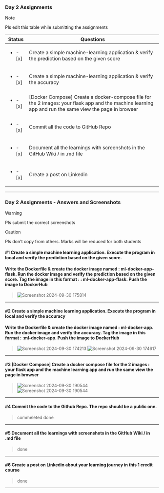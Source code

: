 ### Day 2 Assignments

> [!NOTE]
> Pls edit this table while submitting the assignments

| Status         | Questions     | 
|----------------|---------------|
| <ul><li>- [x] </li></ul> | Create a simple machine-learning application & verify the prediction based on the given score |
| <ul><li>- [x] </li></ul> | Create a simple machine-learning application & verify the accuracy |
| <ul><li>- [x] </li></ul> | [Docker Compose] Create a docker-compose file for the 2 images: your flask app and the machine learning app and run the same view the page in browser |
| <ul><li>- [x] </li></ul> | Commit all the code to GitHub Repo |
| <ul><li>- [x] </li></ul> | Document all the learnings with screenshots in the GitHub Wiki / in .md file |
| <ul><li>- [x] </li></ul> | Create a post on Linkedin  |

***

### Day 2 Assignments - Answers and Screenshots

> [!WARNING]
> Pls submit the correct screenshots

> [!CAUTION]
> Pls don't copy from others. Marks will be reduced for both students

#### #1 Create a simple machine learning application. Execute the program in local and verify the prediction based on the given score. 
#### Write the Dockerfile & create the docker image named : ml-docker-app-flask. Run the docker image and verify the prediction based on the given score. Tag the image in this format : <dockerhub-username>: ml-docker-app-flask. Push the image to DockerHub	
> ![Screenshot 2024-09-30 175814](https://github.com/user-attachments/assets/6b88eeaf-a46b-451d-a4f1-939ab55b02ca)


***

#### #2 Create a simple machine learning application. Execute the program in local and verify the accuracy
#### Write the Dockerfile & create the docker image named : ml-docker-app. Run the docker image and verify the accuracy. Tag the image in this format : <dockerhub-username>:ml-docker-app. Push the image to DockerHub
> ![Screenshot 2024-09-30 174213](https://github.com/user-attachments/assets/fb00c871-de08-400a-b234-30d60f8b4cac)
![Screenshot 2024-09-30 174617](https://github.com/user-attachments/assets/08813c2b-b8ff-42fe-b879-eff1a884d505)


***

#### #3 [Docker Compose] Create a docker compose file for the 2 images : your flask app and the machine learning app and run the same view the page in browser
> ![Screenshot 2024-09-30 190544](https://github.com/user-attachments/assets/a629d527-6f34-4b25-be16-c322831c73bd)
![Screenshot 2024-09-30 190544](https://github.com/user-attachments/assets/3169375e-5673-409c-a70e-8f0f6c4db6ee)


***

#### #4 Commit the code to the Github Repo. The repo should be a public one. 
> commeleted done

***

#### #5 Document all the learnings with screenshots in the GitHub Wiki / in .md file
> done

***

#### #6 Create a post on Linkedin about your learning journey in this 1 credit course
> done

***
